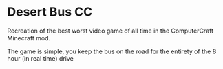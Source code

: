 # Desert Bus CC

Recreation of the ~~best~~ worst video game of all time in the ComputerCraft Minecraft mod.

The game is simple, you keep the bus on the road for the entirety of the 8 hour (in real time) drive